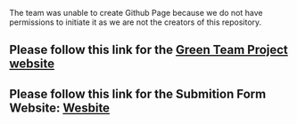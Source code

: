 The team was unable to create Github Page because we do not have permissions to initiate it as we are not the creators of this repository.

## Please follow this link for the [Green Team Project website](https://sites.google.com/view/ghsdatacollection-com/home)
 
## Please follow this link for the Submition Form Website: [Wesbite](https://ghsdatacollection.neocities.org/)
